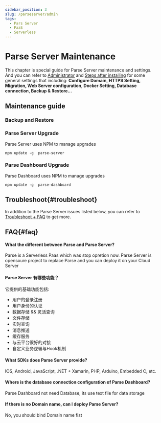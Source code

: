 ```yaml
---
sidebar_position: 3
slug: /parseserver/admin
tags:
  - Pars Server
  - PaaS
  - Serverless
---
```


# Parse Server Maintenance

This chapter is special guide for Parse Server maintenance and settings. And you can refer to [Administrator](../administrator) and [Steps after installing](../install/setup) for some general settings that including: **Configure Domain, HTTPS Setting, Migration, Web Server configuration, Docker Setting, Database connection, Backup & Restore...**  

## Maintenance guide

### Backup and Restore 

### Parse Server Upgrade

Parse Server uses NPM to manage upgrades

```
npm update -g  parse-server
```

### Parse Dashboard Upgrade

Parse Dashboard uses NPM to manage upgrades

```
npm update -g  parse-dashboard
```

## Troubleshoot{#troubleshoot}

In addition to the Parse Server issues listed below, you can refer to [Troubleshoot + FAQ](../troubleshoot) to get more.

## FAQ{#faq}

#### What the different between Parse and Parse Server?

Parse is a Serverless Paas which was stop opretion now. Parse Server is opensoure project to replace Parse and you can deploy it on your Cloud Server

#### Parse Server 有哪些功能？

它提供的基础功能包括:

- 用户的登录注册
- 用户身份的认证
- 数据存储 && 灵活查询
- 文件存储
- 实时查询
- 消息推送
- 缓存服务
- 与云平台很好的对接
- 自定义业务逻辑与Hook机制

#### What SDKs does Parse Server provide?

IOS, Android, JavaScript, .NET + Xamarin, PHP, Arduino, Embedded C, etc. 

#### Where is the database connection configuration of Parse Dashboard?

Parse Dashboard not need Database, its use text file for data storage

#### If there is no Domain name, can I deploy Parse Server?

No, you should bind Domain name fist